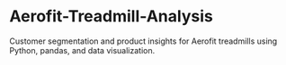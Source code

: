 # Aerofit-Treadmill-Analysis
Customer segmentation and product insights for Aerofit treadmills using Python, pandas, and data visualization.
